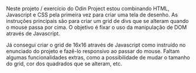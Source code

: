 Neste projeto / exercício do Odin Project estou combinando HTML, Javascript e CSS pela primeira vez para criar uma tela de desenho. As instruções principais são para criar um grid de divs que se alteram quando o mouse passa por cima. O objetivo é fixar o uso da manipulação de DOM através de Javascript.

Já consegui criar o grid de 16x16 através de Javascript como instruído no enunciado do projeto e fazê-lo responsivo ao passar do mouse. Faltam algumas funcionalidades extras, como a possibilidade de mudar o tamanho do grid, cor dos quadrados que se alteram, etc.